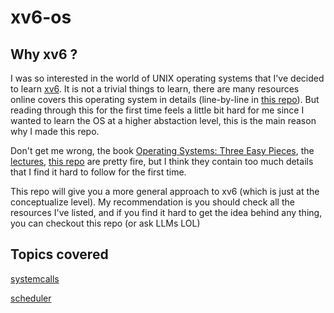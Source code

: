 # xv6-os

## Why xv6 ?

I was so interested in the world of UNIX operating systems that I've decided to learn [xv6](https://github.com/mit-pdos/xv6-public). It is not a trivial things to learn, there are many resources online covers this operating system in details (line-by-line in [this repo](https://github.com/palladian1/xv6-annotated/edit/main/README.md)). But reading through this for the first time feels a little bit hard for me since I wanted to learn the OS at a higher abstaction level, this is the main reason why I made this repo.

Don't get me wrong, the book [Operating Systems: Three Easy Pieces](https://pages.cs.wisc.edu/~remzi/OSTEP/), the [lectures](https://pages.cs.wisc.edu/~remzi/Classes/537/Spring2018/Discussion/videos.html), [this repo](https://github.com/palladian1/xv6-annotated/edit/main/README.md) are pretty fire, but I think they contain too much details that I find it hard to follow for the first time.

This repo will give you a more general approach to xv6 (which is just at the conceptualize level). My recommendation is you should check all the resources I've listed, and if you find it hard to get the idea behind any thing, you can checkout this repo (or ask LLMs LOL)

## Topics covered

[systemcalls](systemcalls.md)

[scheduler](scheduling.md)
